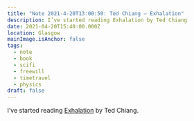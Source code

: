 ```yaml
---
title: "Note 2021-4-20T13:00:50: Ted Chiang – Exhalation"
description: I’ve started reading Exhalation by Ted Chiang
date: 2021-04-20T15:40:00.000Z
location: Glasgow
mainImage.isAnchor: false
tags:
  - note
  - book
  - scifi
  - freewill
  - timetravel
  - physics
draft: false
---
```

I’ve started reading [Exhalation](https://uk.bookshop.org/a/4340/9781529014495) by Ted Chiang.
